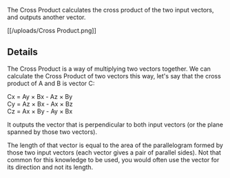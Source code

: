 The Cross Product calculates the cross product of the two input vectors, and outputs another vector.

[[/uploads/Cross Product.png]]

## Details

The Cross Product is a way of multiplying two vectors together. 
We can calculate the Cross Product of two vectors this way, let's say that the cross product of A and B is vector C:

Cx = Ay × Bx - Az × By\
Cy = Az × Bx - Ax × Bz\
Cz = Ax × By - Ay × Bx

It outputs the vector that is perpendicular to both input vectors (or the plane spanned by those two vectors).

The length of that vector is equal to the area of the parallelogram formed by those two input vectors (each vector gives a pair of parallel sides). Not that common for this knowledge to be used, you would often use the vector for its direction and not its length.
